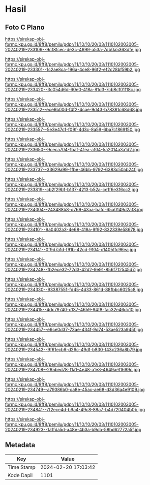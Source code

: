 # Hasil

## Foto C Plano

https://sirekap-obj-formc.kpu.go.id/8ff8/pemilu/pdpr/11/10/10/20/03/1110102003005-20240219-233109--9cf8fcec-de3c-4999-a53a-7db0a5363dfe.jpg

https://sirekap-obj-formc.kpu.go.id/8ff8/pemilu/pdpr/11/10/10/20/03/1110102003005-20240219-233301--1c2ae8ca-196a-4ce8-96f2-ef2c28bf59b2.jpg

https://sirekap-obj-formc.kpu.go.id/8ff8/pemilu/pdpr/11/10/10/20/03/1110102003005-20240219-233420--3c054d6d-60e0-418a-81d3-7cb8c101f18c.jpg

https://sirekap-obj-formc.kpu.go.id/8ff8/pemilu/pdpr/11/10/10/20/03/1110102003005-20240219-233512--ece9b00d-f4f2-4cae-9d43-b78381c68d68.jpg

https://sirekap-obj-formc.kpu.go.id/8ff8/pemilu/pdpr/11/10/10/20/03/1110102003005-20240219-233557--5e3e47c1-f09f-4d3c-8a59-6ba7c1869150.jpg

https://sirekap-obj-formc.kpu.go.id/8ff8/pemilu/pdpr/11/10/10/20/03/1110102003005-20240219-233650--9ceca704-1baf-41ea-af04-5a2014a3a1d2.jpg

https://sirekap-obj-formc.kpu.go.id/8ff8/pemilu/pdpr/11/10/10/20/03/1110102003005-20240219-233737--33629a99-1fbe-46bb-9792-6383c50ab24f.jpg

https://sirekap-obj-formc.kpu.go.id/8ff8/pemilu/pdpr/11/10/10/20/03/1110102003005-20240219-233819--cb2f29b1-b137-4213-b52a-ce1f6e316cc2.jpg

https://sirekap-obj-formc.kpu.go.id/8ff8/pemilu/pdpr/11/10/10/20/03/1110102003005-20240219-234004--243488b8-d769-43aa-bafc-65a0149d2af8.jpg

https://sirekap-obj-formc.kpu.go.id/8ff8/pemilu/pdpr/11/10/10/20/03/1110102003005-20240219-234101--9a0402a3-4e68-419a-9f92-832339e58678.jpg

https://sirekap-obj-formc.kpu.go.id/8ff8/pemilu/pdpr/11/10/10/20/03/1110102003005-20240219-234141--0f9d7a1d-f91b-42cd-9f04-c1405ffc96ea.jpg

https://sirekap-obj-formc.kpu.go.id/8ff8/pemilu/pdpr/11/10/10/20/03/1110102003005-20240219-234248--fb2ece32-72d3-42d2-9e91-856f712545d7.jpg

https://sirekap-obj-formc.kpu.go.id/8ff8/pemilu/pdpr/11/10/10/20/03/1110102003005-20240219-234330--93387551-fd45-4d33-861d-88fbbc6025c8.jpg

https://sirekap-obj-formc.kpu.go.id/8ff8/pemilu/pdpr/11/10/10/20/03/1110102003005-20240219-234415--4dc79740-c137-4659-94f8-fac32e46dc10.jpg

https://sirekap-obj-formc.kpu.go.id/8ff8/pemilu/pdpr/11/10/10/20/03/1110102003005-20240219-234457--e9ce0d37-73ae-434f-9d74-53ae523a945f.jpg

https://sirekap-obj-formc.kpu.go.id/8ff8/pemilu/pdpr/11/10/10/20/03/1110102003005-20240219-234542--9f61ecb6-d26c-49df-b830-f43c236a8b79.jpg

https://sirekap-obj-formc.kpu.go.id/8ff8/pemilu/pdpr/11/10/10/20/03/1110102003005-20240219-234708--285bed78-f1a1-4e48-a1e3-4649ae11689c.jpg

https://sirekap-obj-formc.kpu.go.id/8ff8/pemilu/pdpr/11/10/10/20/03/1110102003005-20240219-234749--a79386b0-ca8e-45ac-ae68-d3d36a4e9109.jpg

https://sirekap-obj-formc.kpu.go.id/8ff8/pemilu/pdpr/11/10/10/20/03/1110102003005-20240219-234841--7f2ece4d-b9a4-49c8-88a7-b4d720404b0b.jpg

https://sirekap-obj-formc.kpu.go.id/8ff8/pemilu/pdpr/11/10/10/20/03/1110102003005-20240219-234923--1a1fda5d-a48e-4b3a-b9cb-58bd62772a5f.jpg


## Metadata

| Key        | Value               |
| ---------- | ------------------- |
| Time Stamp | 2024-02-20 17:03:42 |
| Kode Dapil | 1101                |



